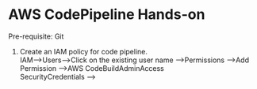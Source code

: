 # AWS CodePipeline Hands-on
Pre-requisite: Git
1. Create an IAM policy for code pipeline.<br>
   IAM-->Users-->Click on the existing user name -->Permissions -->Add Permission -->AWS CodeBuildAdminAccess<br>
   SecurityCredentials --> 

